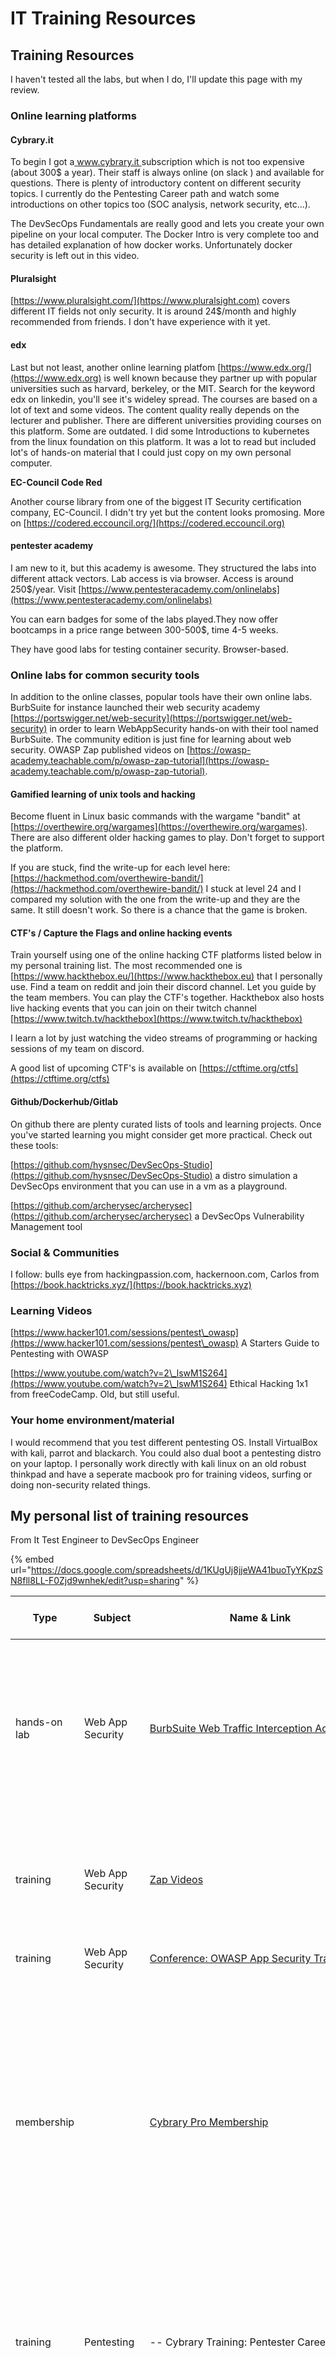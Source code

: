 # IT Training Resources

## Training Resources

I haven't tested all the labs, but when I do, I'll update this page with my review.

### Online learning platforms

#### Cybrary.it

To begin I got a[ www.cybrary.it ](https://www.cybrary.it)subscription which is not too expensive (about 300$ a year). Their staff is always online (on slack ) and available for questions. There is plenty of introductory content on different security topics. I currently do the Pentesting Career path and watch some introductions on other topics too (SOC analysis, network security, etc...).&#x20;

The DevSecOps Fundamentals are really good and lets you create your own pipeline on your local computer. The Docker Intro is very complete too and has detailed explanation of how docker works. Unfortunately docker security is left out in this video.

#### Pluralsight

[https://www.pluralsight.com/](https://www.pluralsight.com) covers different IT fields not only security. It is around 24$/month and highly recommended from friends. I don't have experience with it yet.

#### edx

Last but not least, another online learning platfom [https://www.edx.org/](https://www.edx.org) is well known because they partner up with popular universities such as harvard, berkeley, or the MIT. Search for the keyword edx on linkedin, you'll see it's wideley spread. The courses are based on a lot of text and some videos. The content quality really depends on the lecturer and publisher. There are different universities providing courses on this platform. Some are outdated. I did some Introductions to kubernetes from the linux foundation on this platform. It was a lot to read but included lot's of hands-on material that I could just copy on my own personal computer.

**EC-Council Code Red**

Another course library from one of the biggest IT Security certification company, EC-Council. I didn't try yet but the content looks promosing. More on [https://codered.eccouncil.org/](https://codered.eccouncil.org)

#### pentester academy

I am new to it, but this academy is awesome. They structured the labs into different attack vectors. Lab access is via browser. Access is around 250$/year. Visit [https://www.pentesteracademy.com/onlinelabs](https://www.pentesteracademy.com/onlinelabs)

You can earn badges for some of the labs played.They now offer bootcamps in a price range between 300-500$, time 4-5 weeks.&#x20;

They have good labs for testing container security. Browser-based.&#x20;

### Online labs for common security tools

In addition to the online classes, popular tools have their own online labs. BurbSuite for instance launched their web security academy [https://portswigger.net/web-security](https://portswigger.net/web-security) in order to learn WebAppSecurity hands-on with their tool named BurbSuite. The community edition is just fine for learning about web security. OWASP Zap published videos on [https://owasp-academy.teachable.com/p/owasp-zap-tutorial](https://owasp-academy.teachable.com/p/owasp-zap-tutorial).

#### Gamified learning of unix tools and hacking

Become fluent in Linux basic commands with the wargame "bandit" at [https://overthewire.org/wargames](https://overthewire.org/wargames). There are also different older hacking games to play. Don't forget to support the platform.

If you are stuck, find the write-up for each level here: [https://hackmethod.com/overthewire-bandit/](https://hackmethod.com/overthewire-bandit/) I stuck at level 24 and I compared my solution with the one from the write-up and they are the same.  It still doesn't work. So there is a chance that the game is broken.&#x20;

#### CTF's / Capture the Flags and online hacking events

Train yourself using one of the online hacking CTF platforms listed below in my personal training list. The most recommended one is [https://www.hackthebox.eu/](https://www.hackthebox.eu) that I personally use. Find a team on reddit and join their discord channel. Let you guide by the team members. You can play the CTF's together. Hackthebox also hosts live hacking events that you can join on their twitch channel [https://www.twitch.tv/hackthebox](https://www.twitch.tv/hackthebox)

I learn a lot by just watching the video streams of programming or hacking sessions of my team on discord.

A good list of upcoming CTF's is available on [https://ctftime.org/ctfs](https://ctftime.org/ctfs)

#### Github/Dockerhub/Gitlab

On github there are plenty curated lists of tools and learning projects. Once you've started learning you might consider get more practical. Check out these tools:

[https://github.com/hysnsec/DevSecOps-Studio](https://github.com/hysnsec/DevSecOps-Studio) a distro simulation a DevSecOps environment that you can use in a vm as a playground.

[https://github.com/archerysec/archerysec](https://github.com/archerysec/archerysec) a DevSecOps Vulnerability Management tool

### Social & Communities

I follow: bulls eye from hackingpassion.com, hackernoon.com, Carlos from [https://book.hacktricks.xyz/](https://book.hacktricks.xyz)

### Learning Videos

[https://www.hacker101.com/sessions/pentest\_owasp](https://www.hacker101.com/sessions/pentest\_owasp) A Starters Guide to Pentesting with OWASP

[https://www.youtube.com/watch?v=2\_lswM1S264](https://www.youtube.com/watch?v=2\_lswM1S264) Ethical Hacking 1x1 from freeCodeCamp. Old, but still useful.

### Your home environment/material

I would recommend that you test different pentesting OS. Install VirtualBox with kali, parrot and blackarch. You could also dual boot a pentesting distro on your laptop. I personally work directly with kali linux on an old robust thinkpad and have a seperate macbook pro for training videos, surfing or doing non-security related things.

###

## My personal list of training resources

From It Test Engineer to DevSecOps Engineer

{% embed url="https://docs.google.com/spreadsheets/d/1KUgUj8jjeWA41buoTyYKpzSN8fll8LL-F0Zjd9wnhek/edit?usp=sharing" %}



| Type          | Subject          | Name & Link                                                                                                                                                   | Time & Planning                                                                                                                                                                                                                                                                                                                                                                                                         | Hours | Price (in $) | Review                                                                                                                                                                                                                                                                                       |
| ------------- | ---------------- | ------------------------------------------------------------------------------------------------------------------------------------------------------------- | ----------------------------------------------------------------------------------------------------------------------------------------------------------------------------------------------------------------------------------------------------------------------------------------------------------------------------------------------------------------------------------------------------------------------- | ----- | ------------ | -------------------------------------------------------------------------------------------------------------------------------------------------------------------------------------------------------------------------------------------------------------------------------------------- |
| hands-on lab  | Web App Security | [BurbSuite Web Traffic Interception Acedemy](https://portswigger.net/web-security/dashboard)                                                                  | <p>About 200 free labs for using BurbSuite with different web app attack vectors.<br>Apprentice Labs: 47, Practitioner Labs: 123, Expert Labs: 27<br>I estimated large, 1h per Lab and some buffer</p>                                                                                                                                                                                                                  | 200   | **0**        | Really good for learning vulnerabilities. The hints to resolve the puzzles are very good. You can even walktrough each assignment just for learning purposes.                                                                                                                                |
|               |                  |                                                                                                                                                               |                                                                                                                                                                                                                                                                                                                                                                                                                         |       |              |                                                                                                                                                                                                                                                                                              |
| training      | Web App Security | [Zap Videos](https://www.zaproxy.org/zap-deep-dive/)                                                                                                          | 7h Videos                                                                                                                                                                                                                                                                                                                                                                                                               | 7     | 0            | Very detailed. One would maybe skip the first three which only explains installation and user interface.                                                                                                                                                                                     |
| training      | Web App Security | [Conference: OWASP App Security Training](https://training.owasp.org)                                                                                         | 2 days remote conference - next: 25 -26 may                                                                                                                                                                                                                                                                                                                                                                             | 16    | 500          |                                                                                                                                                                                                                                                                                              |
| membership    |                  | [Cybrary Pro Membership](https://www.cybrary.it)                                                                                                              | <p>Large library with introductive content: videos &#x26; online labs (browser).<br>They have a slack chat and mentors are very active &#x26; supportive.<br>1 year membership<br>The career paths are very interesting because they cover a lot of subjects, so you get introduced to everything. You will need to get more training on the subjects though.<br>I've registered for the following classes/courses:</p> |       | 300          | Cybrary has a lot of network and official cyber security engineering content. Labs are good, but tests are sometimes covering the wrong content.                                                                                                                                             |
| training      | Pentesting       | -- Cybrary Training: Pentester Career Path                                                                                                                    | Covers networking, ethical hacking, many hacking tools, scanner, python for hackers, kali linux and some methodologies/theory, forensics                                                                                                                                                                                                                                                                                | 160   | 0            | The nmap course is really good and detailed. you learn really every command and how the different scan techniques differ from each other.                                                                                                                                                    |
| training      | DevOps           | - Cybrary Training: Intro to docker                                                                                                                           | For beginners docker, dockerfile, docker-compose and portainer                                                                                                                                                                                                                                                                                                                                                          | 5     | 0            | Unfortunately docker security is not covered but good overview of docker, dockerfile, docker-compose and portaine                                                                                                                                                                            |
| training      | DevSecOps        | -- Cybrary Training: DevSecOps Fundamentals                                                                                                                   | 5h training                                                                                                                                                                                                                                                                                                                                                                                                             | 5     | 0            | Highly recommend. Covers a complete DevSecOps pipeline from installation to configuration to monitoring.                                                                                                                                                                                     |
| training      | Security Basics  | -- Cybrary Training: Certified Information Systems Security Professional (CISSP)                                                                              | <p>Course | 9 Items<br>Total time: 18h 15m</p>                                                                                                                                                                                                                                                                                                                                                                          | 18    | 0            |                                                                                                                                                                                                                                                                                              |
| training      | Pentesting       | [-- Cybrary Training: Kali Linux fundamentals](https://www.cybrary.it/course/kali-linux-fundamentals/)                                                        | 2 hours 9 minutes                                                                                                                                                                                                                                                                                                                                                                                                       | 3     | 0            |                                                                                                                                                                                                                                                                                              |
| training      | DevSecOps        | -- Cybrary Training: Configure Azure Kubernetes Service (AKS) Security                                                                                        | 1 hours online                                                                                                                                                                                                                                                                                                                                                                                                          | 1     | 0            |                                                                                                                                                                                                                                                                                              |
| training      | DevSecOps        | -- Cybrary Training:Intro to Docker                                                                                                                           | 7hrs & demo                                                                                                                                                                                                                                                                                                                                                                                                             | 7     |              | Very good overview of docker, docker compose basic commands,  portainer                                                                                                                                                                                                                      |
| training      | DevOps           | [The Linux Foundation: Introduction to devops](https://training.linuxfoundation.org/training/introduction-to-devops-and-site-reliability-engineering-lfs162/) | 10-12 Hours of Course Material                                                                                                                                                                                                                                                                                                                                                                                          | 12    | 0            |                                                                                                                                                                                                                                                                                              |
| training      | DevOps           | The Linux Foundation: Introduction to Kubernetes                                                                                                              | <p>20-36 hours of Course Material<br>Exam: 12h<br>Length: 4-5 weeks, 2-3 hours/week</p>                                                                                                                                                                                                                                                                                                                                 | 36    | 0            |                                                                                                                                                                                                                                                                                              |
| training      | DevOps           | The Linux Foundation: Introduction to cloud infra                                                                                                             | <p>50 Hours of Course Material<br>14 Weeks of Free Access to Online Course</p>                                                                                                                                                                                                                                                                                                                                          | 50    | 0            |                                                                                                                                                                                                                                                                                              |
| training      | Security Basics  | [The Linux Foundation: Online Training Introduction to linux security](https://training.linuxfoundation.org/training/linux-security-fundamentals/)            | <p>50 Hours of Course Material<br>14 Weeks of Free Access to Online Course</p>                                                                                                                                                                                                                                                                                                                                          | 50    | 0            |                                                                                                                                                                                                                                                                                              |
| hands-on lab  | Unix Basics Lab  | [https://overthewire.org/wargames/bandit](https://overthewire.org/wargames/bandit)                                                                            | <p>34 Levels. Find the password for the next level using unix commands<br>I estimated 10 hours to complete it if you need to research every single level and the associated commands</p>                                                                                                                                                                                                                                | 10    | 0            | I did not finish all of them, stucked at level 23 so far                                                                                                                                                                                                                                     |
| hands-on lab  | Hacking Lab      | [https://tryhackme.com/](https://tryhackme.com)                                                                                                               | Tryhackme is a platform with virtual machines that need to be solved through walkthroughs, which is very good for beginners and normal CTFs where you self must hack into the machines.                                                                                                                                                                                                                                 | ?     | ?            |                                                                                                                                                                                                                                                                                              |
| hands-on lab  | Hacking Lab      | [https://www.root-me.org/](https://www.root-me.org)                                                                                                           | Rootme is another page for online hosted virtual machines to hack.                                                                                                                                                                                                                                                                                                                                                      | ?     | ?            |                                                                                                                                                                                                                                                                                              |
| hands-on lab  | Hacking Lab      | [https://www.vulnhub.com/](https://www.vulnhub.com)                                                                                                           | Vulnhub has machines to download and then to hack                                                                                                                                                                                                                                                                                                                                                                       | ?     | ?            |                                                                                                                                                                                                                                                                                              |
| hands-on lab  | Hacking Lab      | [https://www.hackthebox.eu/](https://www.hackthebox.eu)                                                                                                       | Hackthebox has online machines to hack, but there are very limited in the free version.                                                                                                                                                                                                                                                                                                                                 | ?     | 0            |                                                                                                                                                                                                                                                                                              |
| hands-on lab  | Hacking Lab      | [https://hack.me/](https://hack.me)                                                                                                                           | This site seems to be a community platform                                                                                                                                                                                                                                                                                                                                                                              | ?     | 0            |                                                                                                                                                                                                                                                                                              |
| hands-on lab  | Hacking Lab      | [https://www.hacker101.com/](https://www.hacker101.com)                                                                                                       | free site with videos and CTFs                                                                                                                                                                                                                                                                                                                                                                                          | ?     | 0            |                                                                                                                                                                                                                                                                                              |
| hands-on lab  | Hacking Lab      | [https://crackmes.one/](https://crackmes.one)                                                                                                                 | This site has a lot of binaries for forensic learning.                                                                                                                                                                                                                                                                                                                                                                  | ?     | ?            |                                                                                                                                                                                                                                                                                              |
| hands-on lab  | Hacking Lab      | [https://www.hackthissite.org/missions/basic/](https://www.hackthissite.org/missions/basic/)                                                                  | ?                                                                                                                                                                                                                                                                                                                                                                                                                       | ?     | ?            |                                                                                                                                                                                                                                                                                              |
| hands-on lab  | Hacking Lab      | [https://attackdefense.com/](https://attackdefense.com)                                                                                                       | ?                                                                                                                                                                                                                                                                                                                                                                                                                       | ?     | ?            |                                                                                                                                                                                                                                                                                              |
| hands-on lab  | Hacking Lab      | [https://www.hackthissite.org/](https://www.hackthissite.org)                                                                                                 | ?                                                                                                                                                                                                                                                                                                                                                                                                                       | ?     | ?            |                                                                                                                                                                                                                                                                                              |
| Certification | DevSecOps        | [Certification: DevSecOps Professionnal](https://www.practical-devsecops.com/certified-devsecops-professional/)                                               | <p>20-36 hours of Course Material<br>Exam: 12h<br>1 month 1-3h/day</p>                                                                                                                                                                                                                                                                                                                                                  | 36    | 800          | Labs are awesome and not too hard. You instantly use what youv'e learned durigng the course. I prepared for it with the DevSecOps Fundamentals course and Docker Intro on cybrary.it Team & Support all the time. They'll schedule 2 zoom calls with you to support your learning objective. |
|               |                  |                                                                                                                                                               |                                                                                                                                                                                                                                                                                                                                                                                                                         |       |              |                                                                                                                                                                                                                                                                                              |
| Certification | DevOps           | [Certified Kubernetes Administrator](https://www.cncf.io/certification/cka/)                                                                                  | <p>35 Hours of Course Material<br>12 Months of Access to Online Course</p>                                                                                                                                                                                                                                                                                                                                              | 35    | 300          |                                                                                                                                                                                                                                                                                              |
| Certification | DevSecOps        | [Kubernetes Security](https://www.cncf.io/certification/cks/)                                                                                                 | <p>26-30 Hours of Course Material<br>12 Months of Access to Online Course<br>Exam: 2h</p>                                                                                                                                                                                                                                                                                                                               | 30    | 300          |                                                                                                                                                                                                                                                                                              |
| Certification | Pentesting       | [PEN-200](https://www.offensive-security.com)                                                                                                                 | <p>17+ hours of video<br>30/60/90 days of lab access<br>One exam attempt<br>mim 1 month<br>1-3 months</p>                                                                                                                                                                                                                                                                                                               | 40    | 1000         |                                                                                                                                                                                                                                                                                              |
| Certification | Pentesting       | [WEB-300 Pentesting](https://www.offensive-security.com)                                                                                                      | <p>10-hour video series<br>PDF course guide (410+ pages)<br>Private labs<br>Active student forums<br>Access to virtual lab environment</p>                                                                                                                                                                                                                                                                              | ?     | 1300         |                                                                                                                                                                                                                                                                                              |
| Certification | Pentesting       | [Certified Ethical Hacking](https://www.eccouncil.org/programs/certified-ethical-hacker-ceh/)                                                                 | <p>One Year Access to the CEH E-courseware<br>Six months access to EC-Council's official Online lab environment (i-Labs) 40 hours, you get 12 months access to the official EC-Council e-courseware, 12 months access to the pre-recorded videos, 6 months access to the ilabs and also the exam voucher is included in the package.<br>1h/day, finished in 3 months</p>                                                | 90    | 1813         |                                                                                                                                                                                                                                                                                              |

